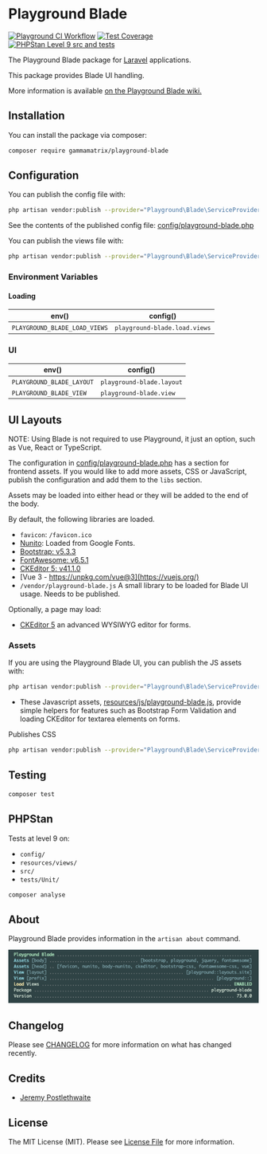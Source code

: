 # Playground Blade

[![Playground CI Workflow](https://github.com/gammamatrix/playground-blade/actions/workflows/ci.yml/badge.svg?branch=develop)](https://raw.githubusercontent.com/gammamatrix/playground-blade/testing/develop/testdox.txt)
[![Test Coverage](https://raw.githubusercontent.com/gammamatrix/playground-blade/testing/develop/coverage.svg)](tests)
[![PHPStan Level 9 src and tests](https://img.shields.io/badge/PHPStan-level%209-brightgreen)](.github/workflows/ci.yml#L115)

The Playground Blade package for [Laravel](https://laravel.com/docs/10.x) applications.

This package provides Blade UI handling.

More information is available [on the Playground Blade wiki.](https://github.com/gammamatrix/playground-blade/wiki)

## Installation

You can install the package via composer:

```bash
composer require gammamatrix/playground-blade
```

## Configuration

You can publish the config file with:
```bash
php artisan vendor:publish --provider="Playground\Blade\ServiceProvider" --tag="playground-config"
```

See the contents of the published config file: [config/playground-blade.php](config/playground-blade.php)

You can publish the views file with:
```bash
php artisan vendor:publish --provider="Playground\Blade\ServiceProvider" --tag="playground-view"
```

### Environment Variables

#### Loading

| env()                         | config()                      |
|-------------------------------|-------------------------------|
| `PLAYGROUND_BLADE_LOAD_VIEWS` | `playground-blade.load.views` |

### UI

| env()                     | config()                  |
|---------------------------|---------------------------|
| `PLAYGROUND_BLADE_LAYOUT` | `playground-blade.layout` |
| `PLAYGROUND_BLADE_VIEW`   | `playground-blade.view`   |

## UI Layouts

NOTE: Using Blade is not required to use Playground, it just an option, such as Vue, React or TypeScript.

The configuration in [config/playground-blade.php](config/playground-blade.php) has a section for frontend assets. If you would like to add more assets, CSS or JavaScript, publish the configuration and add them to the `libs` section.

Assets may be loaded into either head or they will be added to the end of the body.

By default, the following libraries are loaded.

- `favicon`: `/favicon.ico`
- [Nunito](https://fonts.google.com/specimen/Nunito): Loaded from Google Fonts.
- [Bootstrap: v5.3.3](https://getbootstrap.com/docs/5.3/)
- [FontAwesome: v6.5.1](https://fontawesome.com/search?o=r&m=free)
- [CKEditor 5: v41.1.0](https://github.com/ckeditor/ckeditor5)
- [Vue 3 - https://unpkg.com/vue@3](https://vuejs.org/)
- `/vendor/playground-blade.js` A small library to be loaded for Blade UI usage. Needs to be published.

Optionally, a page may load:
- [CKEditor 5](https://ckeditor.com/ckeditor-5/) an advanced WYSIWYG editor for forms.

### Assets

If you are using the Playground Blade UI, you can publish the JS assets with:
```bash
php artisan vendor:publish --provider="Playground\Blade\ServiceProvider" --tag="playground-js"
```
- These Javascript assets, [resources/js/playground-blade.js](resources/js/playground-blade.js), provide simple helpers for features such as Bootstrap Form Validation and loading CKEditor for textarea elements on forms.

Publishes CSS
```bash
php artisan vendor:publish --provider="Playground\Blade\ServiceProvider" --tag="playground-css"
```


## Testing

```sh
composer test
```

## PHPStan

Tests at level 9 on:
- `config/`
- `resources/views/`
- `src/`
- `tests/Unit/`

```sh
composer analyse
```

## About

Playground Blade provides information in the `artisan about` command.

<img src="resources/docs/artisan-about-playground-blade.png" alt="screenshot of artisan about command with Playground Blade.">

## Changelog

Please see [CHANGELOG](CHANGELOG.md) for more information on what has changed recently.

## Credits

- [Jeremy Postlethwaite](https://github.com/gammamatrix)

## License

The MIT License (MIT). Please see [License File](LICENSE.md) for more information.
